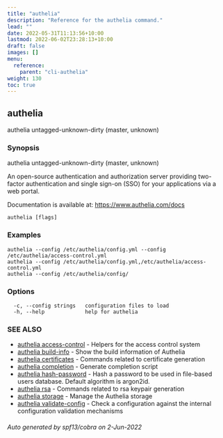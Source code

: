 ```yaml
---
title: "authelia"
description: "Reference for the authelia command."
lead: ""
date: 2022-05-31T11:13:56+10:00
lastmod: 2022-06-02T23:28:13+10:00
draft: false
images: []
menu:
  reference:
    parent: "cli-authelia"
weight: 130
toc: true
---
```


## authelia

authelia untagged-unknown-dirty (master, unknown)

### Synopsis

authelia untagged-unknown-dirty (master, unknown)

An open-source authentication and authorization server providing
two-factor authentication and single sign-on (SSO) for your
applications via a web portal.

Documentation is available at: https://www.authelia.com/docs


```
authelia [flags]
```

### Examples

```
authelia --config /etc/authelia/config.yml --config /etc/authelia/access-control.yml
authelia --config /etc/authelia/config.yml,/etc/authelia/access-control.yml
authelia --config /etc/authelia/config/
```

### Options

```
  -c, --config strings   configuration files to load
  -h, --help             help for authelia
```

### SEE ALSO

* [authelia access-control](authelia_access-control.md)	 - Helpers for the access control system
* [authelia build-info](authelia_build-info.md)	 - Show the build information of Authelia
* [authelia certificates](authelia_certificates.md)	 - Commands related to certificate generation
* [authelia completion](authelia_completion.md)	 - Generate completion script
* [authelia hash-password](authelia_hash-password.md)	 - Hash a password to be used in file-based users database. Default algorithm is argon2id.
* [authelia rsa](authelia_rsa.md)	 - Commands related to rsa keypair generation
* [authelia storage](authelia_storage.md)	 - Manage the Authelia storage
* [authelia validate-config](authelia_validate-config.md)	 - Check a configuration against the internal configuration validation mechanisms

###### Auto generated by spf13/cobra on 2-Jun-2022
